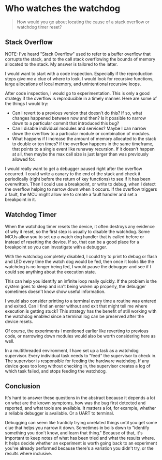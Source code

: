 # Who watches the watchdog

> How would you go about locating the cause of a stack overflow or watchdog timer reset?

## Stack Overflow

NOTE: I've heard "Stack Overflow" used to refer to a buffer overflow that corrupts the stack, and to the call stack overflowing the bounds of memory allocated to the stack.  My answer is tailored to the latter.

I would want to start with a code inspection.  Especially if the reproduction steps give me a clue of where to look.  I would look for recursive functions, large allocations of local memory, and unintentional recursive loops.  

After code inspection, I would go to experimentation.  This is only a good strategy if the overflow is reproducible in a timely manner.  Here are some of the things I would try:   

 - Can I revert to a previous version that doesn't do this? If so, what changes happened between now and then?  Is it possible to narrow down to a particular commit that introduced this bug?  
 - Can I disable individual modules and services? Maybe I can narrow down the overflow to a particular module or combination of modules.
 - What happens if I increase the amount of memory allocated to the stack to double or ten times?  If the overflow happens in the same timeframe, that points to a single event like runaway recursion.  If it doesn't happen at all, then maybe the max call size is just larger than was previously allowed for.

I would really want to get a debugger paused right after the overflow occurred.  I could write a canary to the end of the stack and check it periodically (right before the return of key functions) to see if it has been overwritten.  Then I could use a breakpoint, or write to debug, when I detect the overflow helping to narrow down when it occurs.  If the overflow triggers a fault, the MCU might allow me to create a fault handler and set a breakpoint in it.

## Watchdog Timer

When the watchdog timer resets the device, it often destroys any evidence of why it reset, so the first step is usually to disable the watchdog.  Some MCUs allow you to set up a watch dog handler that is called before or instead of resetting the device.  If so, that can be a good place for a breakpoint so you can investigate with a debugger.

With the watchdog completely disabled, I could try to print to debug or flash and LED every time the watch dog would be fed, then once it looks like the watchdog is no longer being fed, I would pause the debugger and see if I could see anything about the execution state.

This can help you identify an infinite loop really quickly.  If the problem is the system goes to sleep and isn't being woken up properly, the debugger sometimes doesn't know show useful information.

I would also consider printing to a terminal every time a routine was entered and exited.  Can I find an enter without and exit that might tell me where execution is getting stuck?  This strategy has the benefit of still working with the watchdog enabled since a terminal log can be preserved after the device resets.

Of course, the experiments I mentioned earlier like reverting to previous code, or narrowing down modules would also be worth considering here as well.  

In a multithreaded environment, I have set up a task as a watchdog supervisor.  Every individual task needs to "feed" the supervisor to check in.  The supervisor is responsible for feeding the hardware watchdog.  If any device goes too long without checking in, the supervisor creates a log of which task failed, and stops feeding the watchdog.  

## Conclusion

It's hard to answer these questions in the abstract because it depends a lot on what are the known symptoms, how was the bug first detected and reported, and what tools are available.  It matters a lot, for example, whether a reliable debugger is available.  Or a UART to terminal.

Debugging can seem like franticly trying unrelated things until you get some clue that helps you narrow it down.  Sometimes in boils down to "identify something you don't know, and learn that thing."  Because of that, it's important to keep notes of what has been tried and what the results where.  It helps decide whether an experiment is worth going back to an experiment you've already performed because there's a variation you didn't try, or the results where inclusive.

